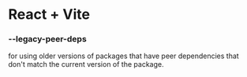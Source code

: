 # React + Vite

### --legacy-peer-deps
for using older versions of packages that have peer dependencies that don't match the current version of the package.


